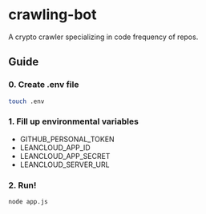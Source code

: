 # crawling-bot

A crypto crawler specializing in code frequency of repos.

## Guide

### 0. Create .env file

```sh
touch .env
```

### 1. Fill up environmental variables

-   GITHUB_PERSONAL_TOKEN
-   LEANCLOUD_APP_ID
-   LEANCLOUD_APP_SECRET
-   LEANCLOUD_SERVER_URL

### 2. Run!

```sh
node app.js
```
